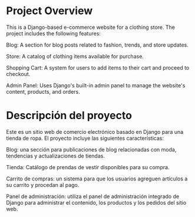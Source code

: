 # Project Overview
This is a Django-based e-commerce website for a clothing store. The project includes the following features:

Blog: A section for blog posts related to fashion, trends, and store updates.

Store: A catalog of clothing items available for purchase.

Shopping Cart: A system for users to add items to their cart and proceed to checkout.

Admin Panel: Uses Django's built-in admin panel to manage the website's content, products, and orders.


# Descripción del proyecto
Este es un sitio web de comercio electrónico basado en Django para una tienda de ropa. El proyecto incluye las siguientes características:

Blog: una sección para publicaciones de blog relacionadas con moda, tendencias y actualizaciones de tiendas.

Tienda: Catálogo de prendas de vestir disponibles para su compra.

Carrito de compras: un sistema para que los usuarios agreguen artículos a su carrito y procedan al pago.

Panel de administración: utiliza el panel de administración integrado de Django para administrar el contenido, los productos y los pedidos del sitio web.
